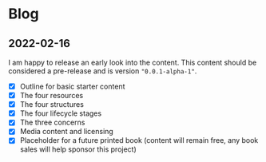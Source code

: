 # Blog

## 2022-02-16

I am happy to release an early look into the content. This content should be considered a pre-release and is version `"0.0.1-alpha-1"`.

- [x] Outline for basic starter content
- [x] The four resources
- [x] The four structures
- [x] The four lifecycle stages
- [x] The three concerns
- [x] Media content and licensing
- [x] Placeholder for a future printed book (content will remain free, any book sales will help sponsor this project)
